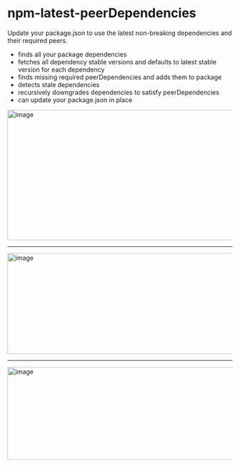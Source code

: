 # npm-latest-peerDependencies
Update your package.json to use the latest non-breaking dependencies and their required peers.

- finds all your package dependencies
- fetches all dependency stable versions and defaults to latest stable version for each dependency
- finds missing required peerDependencies and adds them to package
- detects stale dependencies
- recursively downgrades dependencies to satisfy peerDependencies
- can update your package.json in place

<img width="961" height="292" alt="image" src="https://github.com/user-attachments/assets/0f71ac72-020f-473e-8037-71e2e896231f" />

---

<img width="849" height="226" alt="image" src="https://github.com/user-attachments/assets/452f84b7-ba6c-4c3b-a832-b9258db4d80e" />

---

<img width="1101" height="208" alt="image" src="https://github.com/user-attachments/assets/d1f25cc5-44da-471c-af17-aa4b5a59d0ee" />
